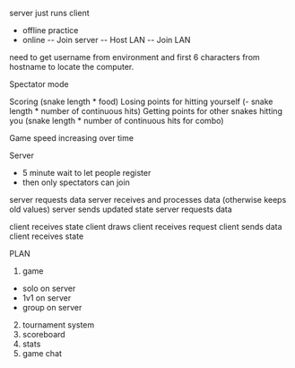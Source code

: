 server just runs
client
- offline practice
- online
-- Join server
-- Host LAN
-- Join LAN

need to get username from environment and first 6 characters from hostname to locate the computer.

Spectator mode 

Scoring (snake length * food)
Losing points for hitting yourself (- snake length * number of continuous hits)
Getting points for other snakes hitting you (snake length * number of continuous hits for combo)

Game speed increasing over time

Server
- 5 minute wait to let people register
- then only spectators can join

server requests data
server receives and processes data (otherwise keeps old values)
server sends updated state
server requests data

client receives state
client draws
client receives request
client sends data
client receives state


PLAN
1) game 
-  solo on server
-  1v1 on server
-  group on server
2) tournament system
3) scoreboard
4) stats
5) game chat
